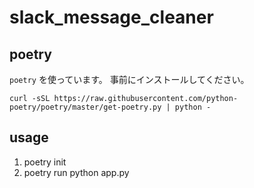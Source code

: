 # slack_message_cleaner

## poetry

`poetry` を使っています。
事前にインストールしてください。

```
curl -sSL https://raw.githubusercontent.com/python-poetry/poetry/master/get-poetry.py | python -
```

## usage

1. poetry init
2. poetry run python app.py